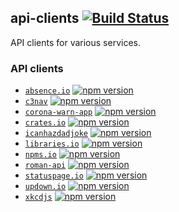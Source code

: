 ## api-clients [![Build Status](https://github.com/ffflorian/api-clients/workflows/Build/badge.svg)](https://github.com/ffflorian/api-clients/actions/)

API clients for various services.

### API clients

- [`absence.io`](./packages/absence.io/) [![npm version](https://img.shields.io/npm/v/absence.io.svg)](https://www.npmjs.com/package/absence.io)
- [`c3nav`](./packages/c3nav/) [![npm version](https://img.shields.io/npm/v/c3nav.svg)](https://www.npmjs.com/package/c3nav)
- [`corona-warn-app`](./packages/corona-warn-app/) [![npm version](https://img.shields.io/npm/v/corona-warn-app.svg)](https://www.npmjs.com/package/corona-warn-app)
- [`crates.io`](./packages/crates.io/) [![npm version](https://img.shields.io/npm/v/crates.io.svg)](https://www.npmjs.com/package/crates.io)
- [`icanhazdadjoke`](./packages/icanhazdadjoke/) [![npm version](https://img.shields.io/npm/v/@ffflorian/icanhazdadjoke.svg)](https://www.npmjs.com/package/@ffflorian/icanhazdadjoke)
- [`libraries.io`](./packages/libraries.io/) [![npm version](https://img.shields.io/npm/v/libraries.io.svg)](https://www.npmjs.com/package/libraries.io)
- [`npms.io`](./packages/npms.io/) [![npm version](https://img.shields.io/npm/v/npms.io.svg)](https://www.npmjs.com/package/npms.io)
- [`roman-api`](./packages/roman-api/) [![npm version](https://img.shields.io/npm/v/roman-api.svg)](https://www.npmjs.com/package/roman-api)
- [`statuspage.io`](./packages/statuspage.io/) [![npm version](https://img.shields.io/npm/v/statuspage.io.svg)](https://www.npmjs.com/package/statuspage.io)
- [`updown.io`](./packages/updown.io/) [![npm version](https://img.shields.io/npm/v/updown.io.svg)](https://www.npmjs.com/package/updown.io)
- [`xkcdjs`](./packages/xkcdjs/) [![npm version](https://img.shields.io/npm/v/@ffflorian/xkcdjs.svg)](https://www.npmjs.com/package/@ffflorian/xkcdjs)
